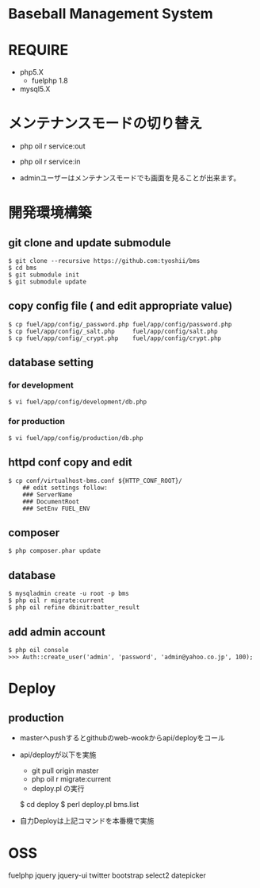 Baseball Management System
==========================

# REQUIRE

* php5.X
    * fuelphp 1.8
* mysql5.X

# メンテナンスモードの切り替え
* php oil r service:out
* php oil r service:in

* adminユーザーはメンテナンスモードでも画面を見ることが出来ます。

# 開発環境構築

## git clone and update submodule

    $ git clone --recursive https://github.com:tyoshii/bms
    $ cd bms
    $ git submodule init
    $ git submodule update

## copy config file ( and edit appropriate value)
    $ cp fuel/app/config/_password.php fuel/app/config/password.php
    $ cp fuel/app/config/_salt.php     fuel/app/config/salt.php
    $ cp fuel/app/config/_crypt.php    fuel/app/config/crypt.php

## database setting
    
### for development
    $ vi fuel/app/config/development/db.php

### for production
    $ vi fuel/app/config/production/db.php

## httpd conf copy and edit
    $ cp conf/virtualhost-bms.conf ${HTTP_CONF_ROOT}/
        ## edit settings follow:
        ### ServerName
        ### DocumentRoot
        ### SetEnv FUEL_ENV

## composer
    $ php composer.phar update

## database
    $ mysqladmin create -u root -p bms
    $ php oil r migrate:current
    $ php oil refine dbinit:batter_result

## add admin account
    $ php oil console
    >>> Auth::create_user('admin', 'password', 'admin@yahoo.co.jp', 100);
    

# Deploy

## production

* masterへpushするとgithubのweb-wookからapi/deployをコール
* api/deployが以下を実施
    * git pull origin master
    * php oil r migrate:current
    * deploy.pl の実行

    $ cd deploy
    $ perl deploy.pl bms.list

* 自力Deployは上記コマンドを本番機で実施

# OSS

fuelphp
jquery
jquery-ui
twitter bootstrap
select2
datepicker
